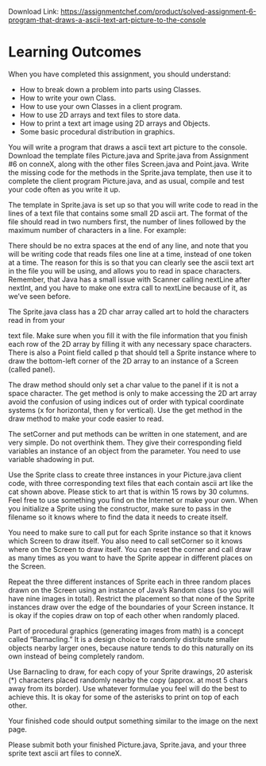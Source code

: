 Download Link: https://assignmentchef.com/product/solved-assignment-6-program-that-draws-a-ascii-text-art-picture-to-the-console
<br>
<h1>Learning Outcomes</h1>

When you have completed this assignment, you should understand:

<ul>

 <li>How to break down a problem into parts using Classes.</li>

 <li>How to write your own Class.</li>

 <li>How to use your own Classes in a client program.</li>

 <li>How to use 2D arrays and text files to store data.</li>

 <li>How to print a text art image using 2D arrays and Objects.</li>

 <li>Some basic procedural distribution in graphics.</li>

</ul>

You will write a program that draws a ascii text art picture to the console. Download the template files Picture.java and Sprite.java from Assignment #6 on conneX, along with the other files Screen.java and Point.java. Write the missing code for the methods in the Sprite.java template, then use it to complete the client program Picture.java, and as usual, compile and test your code often as you write it up.

The template in Sprite.java is set up so that you will write code to read in the lines of a text file that contains some small 2D ascii art. The format of the file should read in two numbers first, the number of lines followed by the maximum number of characters in a line. For example:

There should be no extra spaces at the end of any line, and note that you will be writing code that reads files one line at a time, instead of one token at a time. The reason for this is so that you can clearly see the ascii text art in the file you will be using, and allows you to read in space characters. Remember, that Java has a small issue with Scanner calling nextLine after nextInt, and you have to make one extra call to nextLine because of it, as we’ve seen before.

The Sprite.java class has a 2D char array called art to hold the characters read in from your

text file. Make sure when you fill it with the file information that you finish each row of the 2D array by filling it with any necessary space characters. There is also a Point field called p that should tell a Sprite instance where to draw the bottom-left corner of the 2D array to an instance of a Screen (called panel).

The draw method should only set a char value to the panel if it is not a space character. The get method is only to make accessing the 2D art array avoid the confusion of using indices out of order with typical coordinate systems (x for horizontal, then y for vertical). Use the get method in the draw method to make your code easier to read.

The setCorner and put methods can be written in one statement, and are very simple. Do not overthink them. They give their corresponding field variables an instance of an object from the parameter. You need to use variable shadowing in put.

Use the Sprite class to create three instances in your Picture.java client code, with three corresponding text files that each contain ascii art like the cat shown above. Please stick to art that is within 15 rows by 30 columns. Feel free to use something you find on the Internet or make your own. When you initialize a Sprite using the constructor, make sure to pass in the filename so it knows where to find the data it needs to create itself.

You need to make sure to call put for each Sprite instance so that it knows which Screen to draw itself. You also need to call setCorner so it knows where on the Screen to draw itself. You can reset the corner and call draw as many times as you want to have the Sprite appear in different places on the Screen.

Repeat the three different instances of Sprite each in three random places drawn on the Screen using an instance of Java’s Random class (so you will have nine images in total). Restrict the placement so that none of the Sprite instances draw over the edge of the boundaries of your Screen instance. It is okay if the copies draw on top of each other when randomly placed.

Part of procedural graphics (generating images from math) is a concept called “Barnacling.” It is a design choice to randomly distribute smaller objects nearby larger ones, because nature tends to do this naturally on its own instead of being completely random.

Use Barnacling to draw, for each copy of your Sprite drawings, 20 asterisk (*) characters placed randomly nearby the copy (approx. at most 5 chars away from its border). Use whatever formulae you feel will do the best to achieve this. It is okay for some of the asterisks to print on top of each other.

Your finished code should output something similar to the image on the next page.

Please submit both your finished Picture.java, Sprite.java, and your three sprite text ascii art files to conneX.


